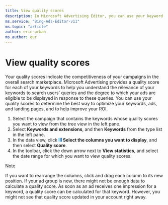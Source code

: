 ```yaml
---
title: View quality scores
description: In Microsoft Advertising Editor, you can use your keyword quality scores to determine the best ways to optimize your keywords, ads, and landing pages, and to help improve your ROI. You can find your quality scores on the **Keywords** tab for each ad group.
ms.service: "Bing-Ads-Editor-v11"
ms.topic: "article"
author: eric-urban
ms.author: eur
---
```


# View quality scores

Your quality scores indicate the competitiveness of your campaigns in the overall search marketplace. Microsoft Advertising provides a quality score for each of your keywords to help you understand the relevance of your keywords to search users' queries and the degree to which your ads are eligible to be displayed in response to these queries. You can use your quality scores to determine the best way to optimize your keywords, ads, and landing pages, and to help improve your ROI.

1. Select the campaign that contains the keywords whose quality scores you want to view from the tree view in the left pane.
1. Select **Keywords and extensions**, and then **Keywords** from the type list in the left pane.
1. In the data view, click ![Column chooser](../images/BA_ScreenCap_ColumnsIcon.jpg)&nbsp;**Select the columns you want to display**, and then select **Quality score**.
1. In the toolbar, click the down arrow next to **View statistics**, and select the date range for which you want to view quality scores.

> [!NOTE]
> If you want to rearrange the columns, click and drag each column to its new position.
> If your ad group is new, there might not be enough data to calculate a quality score. As soon as an ad receives one impression for a keyword, a quality score can be calculated for that keyword. However, you might not see that quality score updated in your account right away.


